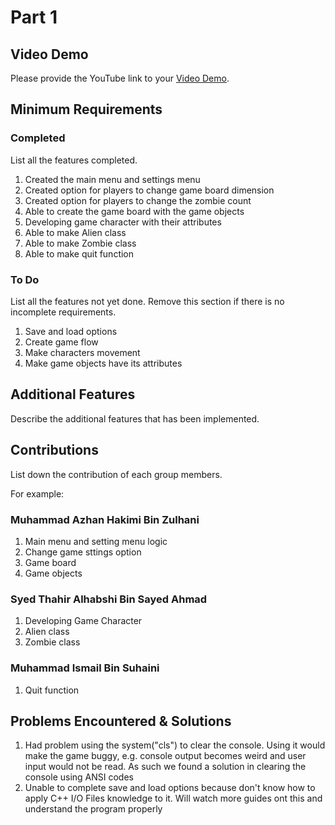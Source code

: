 # Part 1

## Video Demo

Please provide the YouTube link to your [Video Demo](https://youtube.com).

## Minimum Requirements

### Completed

List all the features completed.

1. Created the main menu and settings menu
2. Created option for players to change game board dimension
3. Created option for players to change the zombie count
4. Able to create the game board with the game objects 
5. Developing game character with their attributes
6. Able to make Alien class
7. Able to make Zombie class
8. Able to make quit function

### To Do

List all the features not yet done. Remove this section if there is no incomplete requirements.

1. Save and load options
2. Create game flow
3. Make characters movement
4. Make game objects have its attributes

## Additional Features

Describe the additional features that has been implemented.

## Contributions

List down the contribution of each group members.

For example:

### Muhammad Azhan Hakimi Bin Zulhani

1. Main menu and setting menu logic
2. Change game sttings option
3. Game board
4. Game objects

### Syed Thahir Alhabshi Bin Sayed Ahmad

1. Developing Game Character
2. Alien class
3. Zombie class

### Muhammad Ismail Bin Suhaini

1. Quit function

## Problems Encountered & Solutions

1. Had problem using the system("cls") to clear the console. Using it would make the game buggy, e.g. console output becomes weird and user input would not be read. As such we found a solution in clearing the console using ANSI codes
2. Unable to complete save and load options because don't know how to apply C++ I/O Files knowledge to it. Will watch more guides ont this and understand the program properly